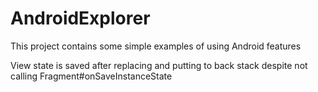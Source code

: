 # AndroidExplorer
This project contains some simple examples of using Android features

View state is saved after replacing and putting to back stack despite not calling Fragment#onSaveInstanceState